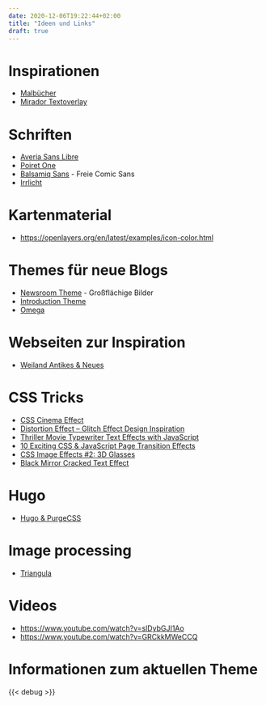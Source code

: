 ```yaml
---
date: 2020-12-06T19:22:44+02:00
title: "Ideen und Links"
draft: true
---
```


# Inspirationen

* [Malbücher](https://digitalaladore.wordpress.com/2016/03/17/reflecting-on-colorourcollections/)
* [Mirador Textoverlay](https://github.com/dbmdz/mirador-textoverlay)

# Schriften

* [Averia Sans Libre](https://fonts.google.com/specimen/Averia+Sans+Libre)
* [Poiret One](https://fonts.google.com/specimen/Poiret+One)
* [Balsamiq Sans](https://fonts.google.com/specimen/Balsamiq+Sans) - Freie Comic Sans
* [Irrlicht](https://web.archive.org/web/20170627014250/http://www.myfonts.de/2015/03/irrlicht/)

# Kartenmaterial
* https://openlayers.org/en/latest/examples/icon-color.html

# Themes für neue Blogs
* [Newsroom Theme](https://themes.gohugo.io/newsroom/) - Großflächige Bilder
* [Introduction Theme](https://themes.gohugo.io/hugo-theme-introduction/)
* [Omega](https://themes.gohugo.io/omega-hugo-theme/)

# Webseiten zur Inspiration

* [Weiland Antikes & Neues](https://www.weiland-antiquitaeten.de/unser-sortiment/alte-modezeitschriften-50er/)

# CSS Tricks
* [CSS Cinema Effect](https://codepen.io/bullerb/pen/BzKzvK)
* [Distortion Effect – Glitch Effect Design Inspiration](https://codemyui.com/tag/distortion-effect/)
* [Thriller Movie Typewriter Text Effects with JavaScript](http://thenewcode.com/1153/Thriller-Movie-Typewriter-Text-Effects-with-JavaScript)
* [10 Exciting CSS & JavaScript Page Transition Effects](https://speckyboy.com/page-transition-effects/)
* [CSS Image Effects #2: 3D Glasses](https://una.im/3d-effect/)
* [Black Mirror Cracked Text Effect](https://codepen.io/GeorgePark/pen/jeBbGN)

# Hugo
* [Hugo & PurgeCSS](https://discourse.gohugo.io/t/how-i-can-implement-purgecss-uncss-or-purifycss-in-hugo/24446)

# Image processing
* [Triangula](https://github.com/RH12503/triangula)

# Videos

* https://www.youtube.com/watch?v=slDybGJI1Ao
* https://www.youtube.com/watch?v=GRCkkMWeCCQ

# Informationen zum aktuellen Theme

{{< debug >}}
